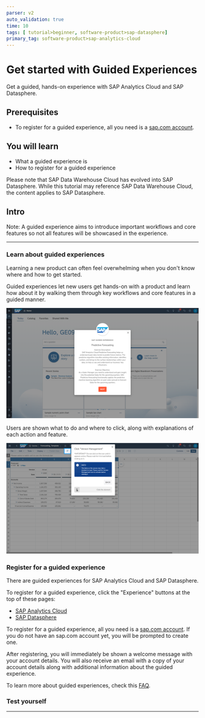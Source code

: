 ```yaml
---
parser: v2
auto_validation: true
time: 10
tags: [ tutorial>beginner, software-product>sap-datasphere]
primary_tag: software-product>sap-analytics-cloud
---
```


# Get started with Guided Experiences
<!-- description --> Get a guided, hands-on experience with SAP Analytics Cloud and SAP Datasphere.

## Prerequisites
 - To register for a guided experience, all you need is a [sap.com account](https://www.sap.com/registration/protected/form-universal-reg.afl.html?generalRegistration=true).

## You will learn
  - What a guided experience is
  - How to register for a guided experience

Please note that SAP Data Warehouse Cloud has evolved into SAP Datasphere. While this tutorial may reference SAP Data Warehouse Cloud, the content applies to SAP Datasphere.

## Intro
Note: A guided experience aims to introduce important workflows and core features so not all features will be showcased in the experience.

---

### Learn about guided experiences


Learning a new product can often feel overwhelming when you don't know where and how to get started.

Guided experiences let new users get hands-on with a product and learn how about it by walking them through key workflows and core features in a guided manner.

![Overview](step1a.png)

Users are shown what to do and where to click, along with explanations of each action and feature.

![Guided experience](step1b.png)


### Register for a guided experience


There are guided experiences for SAP Analytics Cloud and SAP Datasphere.

To register for a guided experience, click the "Experience" buttons at the top of these pages:

-	[SAP Analytics Cloud](https://www.sap.com/products/technology-platform/cloud-analytics.html)
-	[SAP Datasphere](https://www.sap.com/products/technology-platform/datasphere/guided-experience.html)

To register for a guided experience, all you need is a [sap.com account](https://www.sap.com/registration/protected/form-universal-reg.afl.html?generalRegistration=true). If you do not have an sap.com account yet, you will be prompted to create one.

After registering, you will immediately be shown a welcome message with your account details. You will also receive an email with a copy of your account details along with additional information about the guided experience.

To learn more about guided experiences, check this [FAQ](https://www.sap.com/documents/2022/03/7e14f83c-1e7e-0010-bca6-c68f7e60039b.html).



### Test yourself









---
